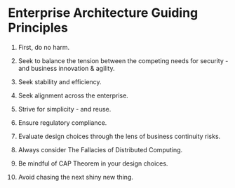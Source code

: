 # Enterprise Architecture Guiding Principles

1. First, do no harm.

2. Seek to balance the tension between the competing needs for security - and  business innovation & agility.

3. Seek stability and efficiency.

4. Seek alignment across the enterprise.

5. Strive for simplicity - and reuse.

6. Ensure regulatory compliance.

7. Evaluate design choices through the lens of business continuity risks. 

8. Always consider The Fallacies of Distributed Computing. 

9. Be mindful of CAP Theorem in your design choices.

10. Avoid chasing the next shiny new thing.



